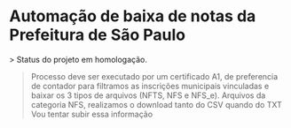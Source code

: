 <h1>Automação de baixa de notas da Prefeitura de São Paulo</h1>
>  Status do projeto em homologação.  

>  Processo deve ser executado por um certificado A1, de preferencia de contador para filtramos as inscrições municipais vinculadas e baixar os 3 tipos de arquivos (NFTS, NFS e NFS_e).
> Arquivos da categoria NFS, realizamos o download tanto do CSV quando do TXT
> Vou tentar subir essa informação

